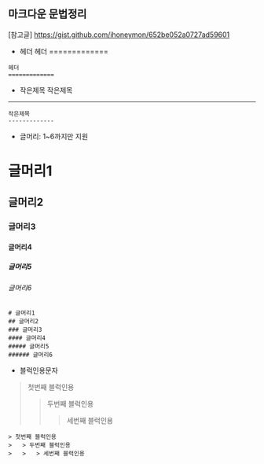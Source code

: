 ## 마크다운 문법정리

[참고글]
https://gist.github.com/ihoneymon/652be052a0727ad59601

- 헤더
헤더
=============
```
헤더
=============
```


- 작은제목
작은제목
-------------
```
작은제목
-------------
```


- 글머리: 1~6까지만 지원
# 글머리1
## 글머리2
### 글머리3
#### 글머리4
##### 글머리5
###### 글머리6
```
# 글머리1
## 글머리2
### 글머리3
#### 글머리4
##### 글머리5
###### 글머리6
```

- 블럭인용문자
> 첫번째 블럭인용
>	> 두번째 블럭인용
>	>	> 세번째 블럭인용

```
> 첫번째 블럭인용
>	> 두번째 블럭인용
>	>	> 세번째 블럭인용
```


